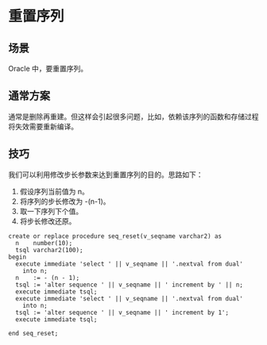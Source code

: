 # 重置序列

## 场景

Oracle 中，要重置序列。

## 通常方案

通常是删除再重建。但这样会引起很多问题，比如，依赖该序列的函数和存储过程将失效需要重新编译。

## 技巧 

我们可以利用修改步长参数来达到重置序列的目的。思路如下：

1. 假设序列当前值为 n。
2. 将序列的步长修改为 -(n-1)。
3. 取一下序列下个值。
4. 将步长修改还原。

```
create or replace procedure seq_reset(v_seqname varchar2) as
  n    number(10);
  tsql varchar2(100);
begin
  execute immediate 'select ' || v_seqname || '.nextval from dual'
    into n;
  n    := - (n - 1);
  tsql := 'alter sequence ' || v_seqname || ' increment by ' || n;
  execute immediate tsql;
  execute immediate 'select ' || v_seqname || '.nextval from dual'
    into n;
  tsql := 'alter sequence ' || v_seqname || ' increment by 1';
  execute immediate tsql;

end seq_reset;
```